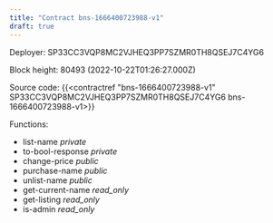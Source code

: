 ```yaml
---
title: "Contract bns-1666400723988-v1"
draft: true
---
```

Deployer: SP33CC3VQP8MC2VJHEQ3PP7SZMR0TH8QSEJ7C4YG6


 



Block height: 80493 (2022-10-22T01:26:27.000Z)

Source code: {{<contractref "bns-1666400723988-v1" SP33CC3VQP8MC2VJHEQ3PP7SZMR0TH8QSEJ7C4YG6 bns-1666400723988-v1>}}

Functions:

* list-name _private_
* to-bool-response _private_
* change-price _public_
* purchase-name _public_
* unlist-name _public_
* get-current-name _read_only_
* get-listing _read_only_
* is-admin _read_only_
